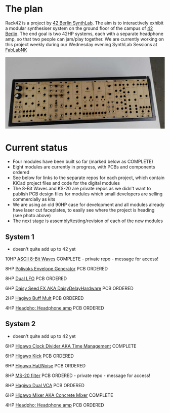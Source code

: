 # The plan

Rack42 is a project by [42 Berlin SynthLab](https://discord.gg/Nnb8dGzZ). The aim is to interactively exhibit a modular synthesiser system on the ground floor of the campus of [42 Berlin](https://42berlin.de/). The end goal is two 42HP systems, each with a separate headphone amp, so that two people can jam/play together. We are currently working on this project weekly during our Wednesday evening SynthLab Sessions at [FabLabNK](https://maps.app.goo.gl/UQUkKKDwy35rFFZc6)

![Rack42](-5873068027673691654_121.jpg)

# Current status 

- Four modules have been built so far (marked below as COMPLETE)
- Eight modules are currently in progress, with PCBs and components ordered
- See below for links to the separate repos for each project, which contain KiCad project files and code for the digital modules
- The 8-Bit Waves and KS-20 are private repos as we didn't want to publish PCB design files for modules which small developers are selling commercially as kits
- We are using an old 90HP case for development and all modules already have laser cut faceplates, to easily see where the project is heading (see photo above)
- The next stage is assembly/testing/revision of each of the new modules

## System 1

- doesn't quite add up to 42 yet

10HP [ASCII 8-Bit Waves](https://github.com/fablabnk/8BitWaves) COMPLETE - private repo - message for access!

8HP [Polivoks Envelope Generator](https://github.com/fablabnk/EricaPolivoksEG) PCB ORDERED

8HP [Dual LFO](https://github.com/fablabnk/DualLFO)	PCB ORDERED

6HP [Daisy Seed FX AKA DaisyDelayHardware](https://github.com/fablabnk/DaisyDelayHardware) PCB ORDERED

2HP [Hagiwo Buff Mult](https://github.com/fablabnk/HagiwoBuffMult) PCB ORDERED

4HP [Headpho: Headphone amp](https://github.com/fablabnk/HeadPho) PCB ORDERED

## System 2

- doesn't quite add up to 42 yet

6HP [Higawo Clock Divider AKA Time Management](https://github.com/fablabnk/HagiwoClockMultiDivide/) COMPLETE

6HP [Higawo Kick](https://github.com/fablabnk/HagiwoKick_THT) PCB ORDERED

6HP [Higawo Hat/Noise](https://github.com/fablabnk/HagiwoHatNoise_THT) PCB ORDERED

8HP [MS-20 filter](https://github.com/fablabnk/KS-20_VCF) PCB ORDERED - private repo - message for access!

8HP [Hagiwo Dual VCA](https://github.com/fablabnk/HagiwoDualVCA) PCB ORDERED

6HP [Higawo Mixer AKA Concrete Mixer](https://github.com/fablabnk/HagiwoMixer) COMPLETE

4HP [Headpho: Headphone amp](https://github.com/fablabnk/HeadPho) PCB ORDERED
